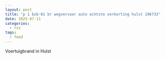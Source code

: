 ```yaml
---
layout: post
title: "p 1 bzb-01 br wegvervoer auto achtste verkorting hulst 196733"
date: 2025-07-11
categories: 
  - rss
tags: 
  - feed
---
```


Voertuigbrand in Hulst
